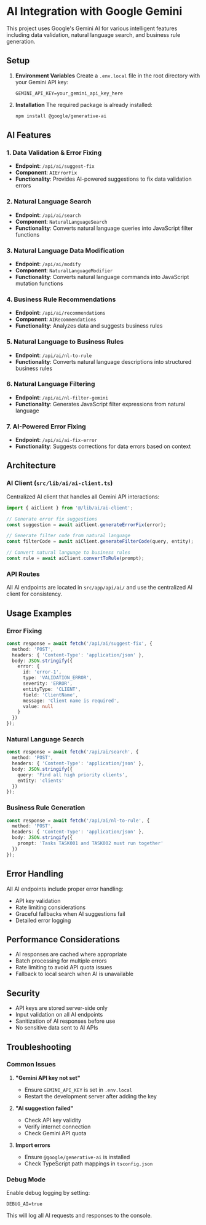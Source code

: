 # AI Integration with Google Gemini

This project uses Google's Gemini AI for various intelligent features including data validation, natural language search, and business rule generation.

## Setup

1. **Environment Variables**
   Create a `.env.local` file in the root directory with your Gemini API key:
   ```
   GEMINI_API_KEY=your_gemini_api_key_here
   ```

2. **Installation**
   The required package is already installed:
   ```bash
   npm install @google/generative-ai
   ```

## AI Features

### 1. Data Validation & Error Fixing
- **Endpoint**: `/api/ai/suggest-fix`
- **Component**: `AIErrorFix`
- **Functionality**: Provides AI-powered suggestions to fix data validation errors

### 2. Natural Language Search
- **Endpoint**: `/api/ai/search`
- **Component**: `NaturalLanguageSearch`
- **Functionality**: Converts natural language queries into JavaScript filter functions

### 3. Natural Language Data Modification
- **Endpoint**: `/api/ai/modify`
- **Component**: `NaturalLanguageModifier`
- **Functionality**: Converts natural language commands into JavaScript mutation functions

### 4. Business Rule Recommendations
- **Endpoint**: `/api/ai/recommendations`
- **Component**: `AIRecommendations`
- **Functionality**: Analyzes data and suggests business rules

### 5. Natural Language to Business Rules
- **Endpoint**: `/api/ai/nl-to-rule`
- **Functionality**: Converts natural language descriptions into structured business rules

### 6. Natural Language Filtering
- **Endpoint**: `/api/ai/nl-filter-gemini`
- **Functionality**: Generates JavaScript filter expressions from natural language

### 7. AI-Powered Error Fixing
- **Endpoint**: `/api/ai/ai-fix-error`
- **Functionality**: Suggests corrections for data errors based on context

## Architecture

### AI Client (`src/lib/ai/ai-client.ts`)
Centralized AI client that handles all Gemini API interactions:

```typescript
import { aiClient } from '@/lib/ai/ai-client';

// Generate error fix suggestions
const suggestion = await aiClient.generateErrorFix(error);

// Generate filter code from natural language
const filterCode = await aiClient.generateFilterCode(query, entity);

// Convert natural language to business rules
const rule = await aiClient.convertToRule(prompt);
```

### API Routes
All AI endpoints are located in `src/app/api/ai/` and use the centralized AI client for consistency.

## Usage Examples

### Error Fixing
```typescript
const response = await fetch('/api/ai/suggest-fix', {
  method: 'POST',
  headers: { 'Content-Type': 'application/json' },
  body: JSON.stringify({
    error: {
      id: 'error-1',
      type: 'VALIDATION_ERROR',
      severity: 'ERROR',
      entityType: 'CLIENT',
      field: 'ClientName',
      message: 'Client name is required',
      value: null
    }
  })
});
```

### Natural Language Search
```typescript
const response = await fetch('/api/ai/search', {
  method: 'POST',
  headers: { 'Content-Type': 'application/json' },
  body: JSON.stringify({
    query: 'Find all high priority clients',
    entity: 'clients'
  })
});
```

### Business Rule Generation
```typescript
const response = await fetch('/api/ai/nl-to-rule', {
  method: 'POST',
  headers: { 'Content-Type': 'application/json' },
  body: JSON.stringify({
    prompt: 'Tasks TASK001 and TASK002 must run together'
  })
});
```

## Error Handling

All AI endpoints include proper error handling:
- API key validation
- Rate limiting considerations
- Graceful fallbacks when AI suggestions fail
- Detailed error logging

## Performance Considerations

- AI responses are cached where appropriate
- Batch processing for multiple errors
- Rate limiting to avoid API quota issues
- Fallback to local search when AI is unavailable

## Security

- API keys are stored server-side only
- Input validation on all AI endpoints
- Sanitization of AI responses before use
- No sensitive data sent to AI APIs

## Troubleshooting

### Common Issues

1. **"Gemini API key not set"**
   - Ensure `GEMINI_API_KEY` is set in `.env.local`
   - Restart the development server after adding the key

2. **"AI suggestion failed"**
   - Check API key validity
   - Verify internet connection
   - Check Gemini API quota

3. **Import errors**
   - Ensure `@google/generative-ai` is installed
   - Check TypeScript path mappings in `tsconfig.json`

### Debug Mode
Enable debug logging by setting:
```
DEBUG_AI=true
```

This will log all AI requests and responses to the console. 